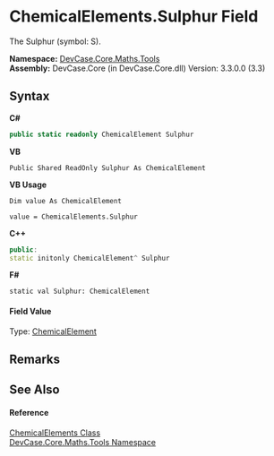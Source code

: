 # ChemicalElements.Sulphur Field
 

The Sulphur (symbol: S).

**Namespace:**&nbsp;<a href="N_DevCase_Core_Maths_Tools">DevCase.Core.Maths.Tools</a><br />**Assembly:**&nbsp;DevCase.Core (in DevCase.Core.dll) Version: 3.3.0.0 (3.3)

## Syntax

**C#**<br />
``` C#
public static readonly ChemicalElement Sulphur
```

**VB**<br />
``` VB
Public Shared ReadOnly Sulphur As ChemicalElement
```

**VB Usage**<br />
``` VB Usage
Dim value As ChemicalElement

value = ChemicalElements.Sulphur

```

**C++**<br />
``` C++
public:
static initonly ChemicalElement^ Sulphur
```

**F#**<br />
``` F#
static val Sulphur: ChemicalElement
```


#### Field Value
Type: <a href="T_DevCase_Core_Maths_ChemicalElement">ChemicalElement</a>

## Remarks


## See Also


#### Reference
<a href="T_DevCase_Core_Maths_Tools_ChemicalElements">ChemicalElements Class</a><br /><a href="N_DevCase_Core_Maths_Tools">DevCase.Core.Maths.Tools Namespace</a><br />
